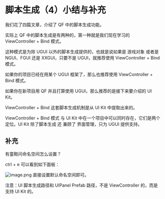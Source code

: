 # 脚本生成（4）小结与补充

我们花了四篇文章，介绍了 QF 中的脚本生成功能。

实际上 QF 中的脚本生成是有两种的，第一种就是我们现在学习的 ViewController + Bind 模式。

这种模式是为除 UGUI 以外的脚本生成提供的，也就是说如果是 游戏对象 或者是 NGUI、FGUI 还是 XXGUI，只要不是 UGUI，就推荐使用 ViewController + Bind 模式。

如果你的项目已经在用某个 UGUI 框架了，那么也推荐使用 ViewController + Bind 模式。

如果你在新项目用 QF 并且打算使用 UGUI，那么推荐的是接下来要介绍的  UI Kit。

ViewController + Bind 这套脚本生成机制是从 UI Kit 中提取出来的。

ViewController + Bind 模式 与 UI Kit 中在一个项目中可以同时存在，它们是两个定位。UI Kit 除了脚本生成 还 兼顾了 界面管理，只为 UGUI 提供支持。


## 补充
有童鞋问命名空间怎么设置？

ctrl + e 可以看到如下面板：

![image.png](http://file.liangxiegame.com/61b4b5bb-9b53-4ac2-8d19-281d3c3b9563.png)
直接设置默认命名空间即可。

注意：UI 脚本生成路径和 UIPanel Prefab 路径，不是 ViewController 的，而是支持 UI Kit 的。
